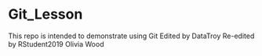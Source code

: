 # Git_Lesson
This repo is intended to demonstrate using Git
Edited by DataTroy
Re-edited by RStudent2019
Olivia Wood